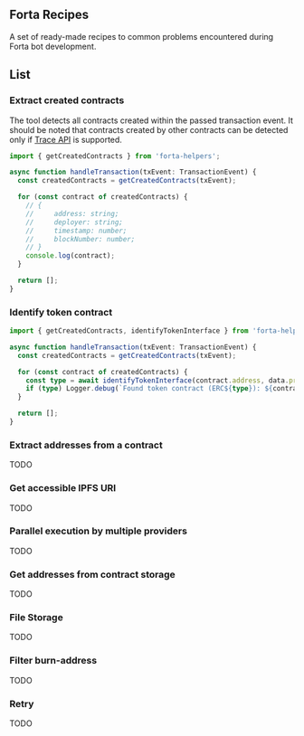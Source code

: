 ## Forta Recipes

A set of ready-made recipes to common problems encountered during Forta bot development.

## List

### Extract created contracts

The tool detects all contracts created within the passed transaction event.
It should be noted that contracts created by other contracts can be detected only
if [Trace API](https://github.com/NethermindEth/docs/blob/master/nethermind-utilities/cli/trace.md) is supported.

```ts
import { getCreatedContracts } from 'forta-helpers';

async function handleTransaction(txEvent: TransactionEvent) {
  const createdContracts = getCreatedContracts(txEvent);

  for (const contract of createdContracts) {
    // {
    //     address: string;
    //     deployer: string;
    //     timestamp: number;
    //     blockNumber: number;
    // }
    console.log(contract);
  }

  return [];
}
```

### Identify token contract

```ts
import { getCreatedContracts, identifyTokenInterface } from 'forta-helpers';

async function handleTransaction(txEvent: TransactionEvent) {
  const createdContracts = getCreatedContracts(txEvent);

  for (const contract of createdContracts) {
    const type = await identifyTokenInterface(contract.address, data.provider);
    if (type) Logger.debug(`Found token contract (ERC${type}): ${contract.address}`);
  }

  return [];
}
```

### Extract addresses from a contract

TODO

### Get accessible IPFS URI

TODO

### Parallel execution by multiple providers

TODO

### Get addresses from contract storage

TODO

### File Storage

TODO

### Filter burn-address

TODO

### Retry

TODO
